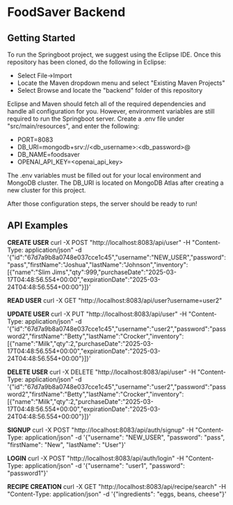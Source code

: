 # FoodSaver Backend
## Getting Started
To run the Springboot project, we suggest using the Eclipse IDE. Once this repository has been cloned, do the following in Eclipse:
- Select File->Import
- Locate the Maven dropdown menu and select "Existing Maven Projects"
- Select Browse and locate the "backend" folder of this repository

Eclipse and Maven should fetch all of the required dependencies and handle all configuration for you. However, environment variables are still required to run the Springboot server.
Create a .env file under "src/main/resources", and enter the following:
- PORT=8083
- DB_URI=mongodb+srv://<db_username>:<db_password>@<cluster>
- DB_NAME=foodsaver
- OPENAI_API_KEY=<openai_api_key>

The .env variables must be filled out for your local environment and MongoDB cluster. The DB_URI is located on MongoDB Atlas after creating a new cluster for this project.

After those configuration steps, the server should be ready to run!

## API Examples
**CREATE USER**
curl -X POST "http://localhost:8083/api/user" -H "Content-Type: application/json" -d '{"id":"67d7a9b8a0748e037cce1c45","username":"NEW_USER","password":"pass","firstName":"Joshua","lastName":"Johnson","inventory":[{"name":"Slim Jims","qty":999,"purchaseDate":"2025-03-17T04:48:56.554+00:00","expirationDate":"2025-03-24T04:48:56.554+00:00"}]}'

**READ USER**
curl -X GET "http://localhost:8083/api/user?username=user2"

**UPDATE USER**
curl -X PUT "http://localhost:8083/api/user" -H "Content-Type: application/json" -d '{"id":"67d7a9b8a0748e037cce1c45","username":"user2","password":"password2","firstName":"Betty","lastName":"Crocker","inventory":[{"name":"Milk","qty":2,"purchaseDate":"2025-03-17T04:48:56.554+00:00","expirationDate":"2025-03-24T04:48:56.554+00:00"}]}'

**DELETE USER**
curl -X DELETE "http://localhost:8083/api/user" -H "Content-Type: application/json" -d '{"id":"67d7a9b8a0748e037cce1c45","username":"user2","password":"password2","firstName":"Betty","lastName":"Crocker","inventory":[{"name":"Milk","qty":2,"purchaseDate":"2025-03-17T04:48:56.554+00:00","expirationDate":"2025-03-24T04:48:56.554+00:00"}]}'

**SIGNUP**
curl -X POST "http://localhost:8083/api/auth/signup" -H "Content-Type: application/json" -d '{"username": "NEW_USER", "password": "pass", "firstName": "New", "lastName": "User"}'

**LOGIN**
curl -X POST "http://localhost:8083/api/auth/login" -H "Content-Type: application/json" -d '{"username": "user1", "password": "password1"}'

**RECIPE CREATION**
curl -X GET "http://localhost:8083/api/recipe/search" -H "Content-Type: application/json" -d '{"ingredients": "eggs, beans, cheese"}'